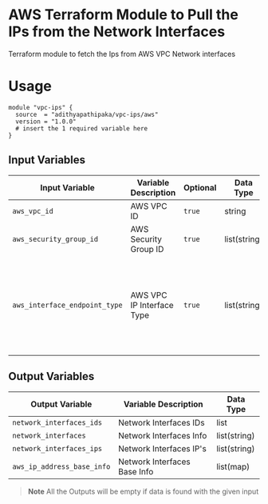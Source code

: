 # AWS Terraform Module to Pull the IPs from the Network Interfaces
Terraform module to fetch the Ips from AWS VPC Network interfaces

# Usage

```hcl
module "vpc-ips" {
  source  = "adithyapathipaka/vpc-ips/aws"
  version = "1.0.0"
  # insert the 1 required variable here
}
```

## Input Variables
| Input Variable  | Variable Description | Optional | Data Type | Allow Values |
| ------------- | ------------- | ------------- | ------------- | ------------- |
| `aws_vpc_id`  | AWS VPC ID  | `true` | string | |
| `aws_security_group_id`  | AWS Security Group ID | `true` | list(string) | |
| `aws_interface_endpoint_type`  | AWS VPC IP Interface Type  | `true` | list(string) | `"api_gateway_managed", "aws_codestar_connections_managed", "branch", "efa", "gateway_load_balancer", "gateway_load_balancer_endpoint", "global_accelerator_managed", "interface", "iot_rules_managed", "lambda", "load_balancer", "nat_gateway", "network_load_balancer", "quicksight", "transit_gateway", "trunk", "vpc_endpoint"`|

## Output Variables
| Output Variable  | Variable Description  | Data Type |
| ------------- | ------------- | ------------- |
| `network_interfaces_ids`  | Network Interfaces IDs  | list | 
| `network_interfaces`  | Network Interfaces Info | list(string) | 
| `network_interfaces_ips`  | Network Interfaces IP's | list(string) |
| `aws_ip_address_base_info` | Network Interfaces Base Info | list(map)

> **Note**
> All the Outputs will be empty if data is found with the given input